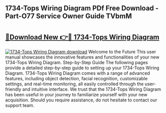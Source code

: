 ## 1734-Tops Wiring Diagram PDf Free Download - Part-O77 Service Owner Guide TVbmM

# <h2><a href="http://dfhmr9.blite.top/?on=1734-Tops+Wiring+Diagram">🔗Download New 👉🔴 1734-Tops Wiring Diagram</a></h2>

[![1734-Tops Wiring Diagram download](https://i.imgur.com/lujVjoI.png)](http://dfhmr9.blite.top/?on=1734-Tops+Wiring+Diagram)
Welcome to the Future This user manual showcases the innovative features and functionalities of your new 1734-Tops Wiring Diagram. Step-by-Step Guide The following pages provide a detailed step-by-step guide to setting up your 1734-Tops Wiring Diagram. 1734-Tops Wiring Diagram comes with a range of advanced features, including object detection, facial recognition, customizable settings, and real-time monitoring, all easily controlled through the user-friendly and intuitive interface. We trust that the 1734-Tops Wiring Diagram has been useful in your journey to familiarize yourself with your new acquisition. Should you require assistance, do not hesitate to contact our support team.
